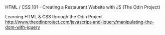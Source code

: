 HTML / CSS 101 - Creating a Restaurant Website with JS (The Odin Project)

Learning HTML & CSS through the Odin Project http://www.theodinproject.com/javascript-and-jquery/manipulating-the-dom-with-jquery